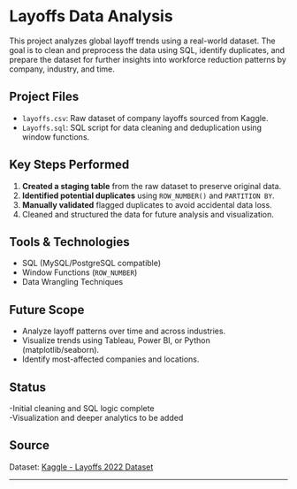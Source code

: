 # Layoffs Data Analysis

This project analyzes global layoff trends using a real-world dataset. The goal is to clean and preprocess the data using SQL, identify duplicates, and prepare the dataset for further insights into workforce reduction patterns by company, industry, and time.

## Project Files

- `layoffs.csv`: Raw dataset of company layoffs sourced from Kaggle.
- `Layoffs.sql`: SQL script for data cleaning and deduplication using window functions.

## Key Steps Performed

1. **Created a staging table** from the raw dataset to preserve original data.
2. **Identified potential duplicates** using `ROW_NUMBER()` and `PARTITION BY`.
3. **Manually validated** flagged duplicates to avoid accidental data loss.
4. Cleaned and structured the data for future analysis and visualization.

## Tools & Technologies

- SQL (MySQL/PostgreSQL compatible)
- Window Functions (`ROW_NUMBER`)
- Data Wrangling Techniques

## Future Scope

- Analyze layoff patterns over time and across industries.
- Visualize trends using Tableau, Power BI, or Python (matplotlib/seaborn).
- Identify most-affected companies and locations.

## Status

-Initial cleaning and SQL logic complete  
-Visualization and deeper analytics to be added

## Source

Dataset: [Kaggle - Layoffs 2022 Dataset](https://www.kaggle.com/datasets/swaptr/layoffs-2022)

---

